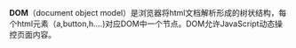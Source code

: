 **DOM**（document object model）是浏览器将html文档解析形成的树状结构，每个html元素（a,button,h....)对应DOM中一个节点。DOM允许JavaScript动态操控页面内容。